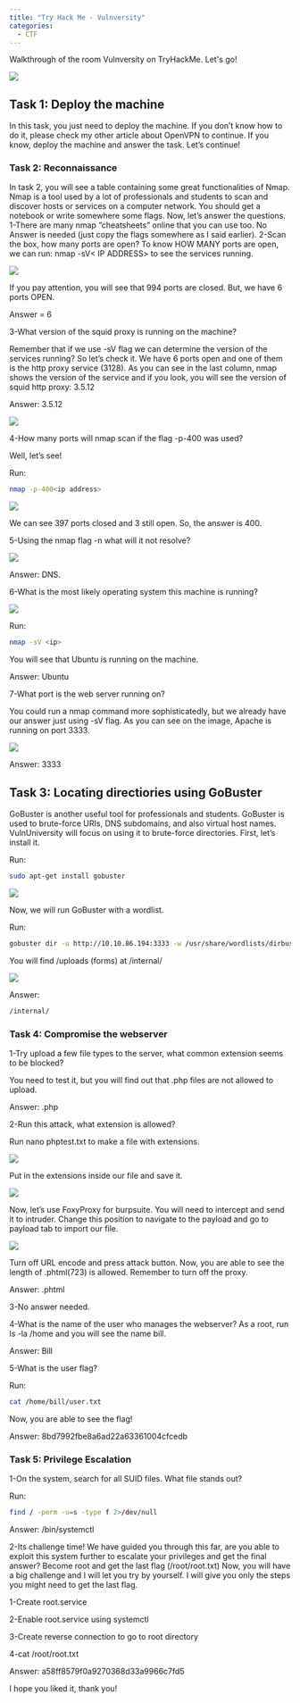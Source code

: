 ```yaml
---
title: "Try Hack Me - Vulnversity"
categories:
  - CTF
---
```


Walkthrough of the room Vulnversity on TryHackMe. Let's go!

![](https://blogfelipe.com/assets/images/vulnversity-01.png)

## Task 1: Deploy the machine

In this task, you just need to deploy the machine. If you don’t know how to do it, please check my other article about OpenVPN to continue. If you know, deploy the machine and answer the task. Let’s continue!

### Task 2: Reconnaissance

In task 2, you will see a table containing some great functionalities of Nmap. Nmap is a tool used by a lot of professionals and students to scan and discover hosts or services on a computer network. You should get a notebook or write somewhere some flags. Now, let’s answer the questions.
1-There are many nmap “cheatsheets” online that you can use too.
No Answer is needed (just copy the flags somewhere as I said earlier).
2-Scan the box, how many ports are open?
To know HOW MANY ports are open, we can run: nmap -sV< IP ADDRESS> to see the services running.

![](https://blogfelipe.com/assets/images/vulnversity-02.png)

If you pay attention, you will see that 994 ports are closed. But, we have 6 ports OPEN.

Answer = 6

3-What version of the squid proxy is running on the machine?

Remember that if we use -sV flag we can determine the version of the services running? So let’s check it. We have 6 ports open and one of them is the http proxy service (3128). As you can see in the last column, nmap shows the version of the service and if you look, you will see the version of squid http proxy: 3.5.12

Answer: 3.5.12

![](https://blogfelipe.com/assets/images/vulnversity-03.png)

4-How many ports will nmap scan if the flag -p-400 was used?

Well, let’s see!

Run:

```bash
nmap -p-400<ip address>
```

![](https://blogfelipe.com/assets/images/vulnversity-04.png)

We can see 397 ports closed and 3 still open. So, the answer is 400.

5-Using the nmap flag -n what will it not resolve?

![](https://blogfelipe.com/assets/images/vulnversity-05.png)

Answer: DNS.

6-What is the most likely operating system this machine is running?

![](https://blogfelipe.com/assets/images/vulnversity-06.png)

Run: 

```bash
nmap -sV <ip>
```

You will see that Ubuntu is running on the machine.

Answer: Ubuntu

7-What port is the web server running on?

You could run a nmap command more sophisticatedly, but we already have our answer just using -sV flag. As you can see on the image, Apache is running on port 3333.

![](https://blogfelipe.com/assets/images/vulnversity-07.png)

Answer: 3333

## Task 3: Locating directiories using GoBuster

GoBuster is another useful tool for professionals and students. GoBuster is used to brute-force URIs, DNS subdomains, and also virtual host names. VulnUniversity will focus on using it to brute-force directories.
First, let’s install it.

Run: 

```bash
sudo apt-get install gobuster
```

![](https://blogfelipe.com/assets/images/vulnversity-08.png)

Now, we will run GoBuster with a wordlist.

Run: 

```bash
gobuster dir -u http://10.10.86.194:3333 -w /usr/share/wordlists/dirbuster/directory-list-2.3-medium.txt | tee gobuster.log
```

You will find /uploads (forms) at /internal/

![](https://blogfelipe.com/assets/images/vulnversity-09.png)

Answer: 

```bash
/internal/
```

### Task 4: Compromise the webserver

1-Try upload a few file types to the server, what common extension seems to be blocked?

You need to test it, but you will find out that .php files are not allowed to upload.

Answer: .php

2-Run this attack, what extension is allowed?

Run nano phptest.txt to make a file with extensions.

![](https://blogfelipe.com/assets/images/vulnversity-10.png)

Put in the extensions inside our file and save it.

![](https://blogfelipe.com/assets/images/vulnversity-11.png)

Now, let’s use FoxyProxy for burpsuite. You will need to intercept and send it to intruder. Change this position to navigate to the payload and go to payload tab to import our file.

![](https://blogfelipe.com/assets/images/vulnversity-12.png)

Turn off URL encode and press attack button. Now, you are able to see the length of .phtml(723) is allowed. Remember to turn off the proxy.

Answer: .phtml	

3-No answer needed.

4-What is the name of the user who manages the webserver?
As a root, run ls -la /home and you will see the name bill.

Answer: Bill

5-What is the user flag?

Run:

```bash
cat /home/bill/user.txt
```

Now, you are able to see the flag!

Answer: 8bd7992fbe8a6ad22a63361004cfcedb

### Task 5: Privilege Escalation

1-On the system, search for all SUID files. What file stands out?

Run: 

```bash
find / -perm -u=s -type f 2>/dev/null
```

Answer: /bin/systemctl

2-Its challenge time! We have guided you through this far, are you able to exploit this system further to escalate your privileges and get the final answer? Become root and get the last flag (/root/root.txt)
Now, you will have a big challenge and I will let you try by yourself. I will give you only the steps you might need to get the last flag.

1-Create root.service

2-Enable root.service using systemctl

3-Create reverse connection to go to root directory

4-cat /root/root.txt

Answer: a58ff8579f0a9270368d33a9966c7fd5

I hope you liked it, thank you!